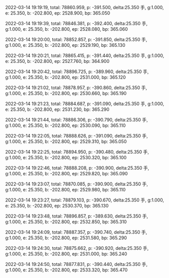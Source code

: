 2022-03-14 19:19:19, total: 78860.959, p: -391.500, delta:25.350 手, g:1.000, e: 25.350, b: -202.800, ep: 2528.900, bp: 365.050

2022-03-14 19:19:39, total: 78846.381, p: -392.400, delta:25.350 手, g:1.000, e: 25.350, b: -202.800, ep: 2528.080, bp: 365.060

2022-03-14 19:20:00, total: 78852.857, p: -391.850, delta:25.350 手, g:1.000, e: 25.350, b: -202.800, ep: 2529.190, bp: 365.130

2022-03-14 19:20:21, total: 78865.415, p: -391.440, delta:25.350 手, g:1.000, e: 25.350, b: -202.800, ep: 2527.760, bp: 364.900

2022-03-14 19:20:42, total: 78896.725, p: -389.960, delta:25.350 手, g:1.000, e: 25.350, b: -202.800, ep: 2531.000, bp: 365.120

2022-03-14 19:21:02, total: 78878.957, p: -390.860, delta:25.350 手, g:1.000, e: 25.350, b: -202.800, ep: 2530.660, bp: 365.190

2022-03-14 19:21:23, total: 78884.687, p: -391.090, delta:25.350 手, g:1.000, e: 25.350, b: -202.800, ep: 2531.230, bp: 365.290

2022-03-14 19:21:44, total: 78886.306, p: -390.790, delta:25.350 手, g:1.000, e: 25.350, b: -202.800, ep: 2530.090, bp: 365.110

2022-03-14 19:22:05, total: 78888.626, p: -391.090, delta:25.350 手, g:1.000, e: 25.350, b: -202.800, ep: 2529.310, bp: 365.050

2022-03-14 19:22:25, total: 78894.950, p: -390.480, delta:25.350 手, g:1.000, e: 25.350, b: -202.800, ep: 2530.320, bp: 365.100

2022-03-14 19:22:46, total: 78888.208, p: -390.900, delta:25.350 手, g:1.000, e: 25.350, b: -202.800, ep: 2529.820, bp: 365.090

2022-03-14 19:23:07, total: 78870.085, p: -390.900, delta:25.350 手, g:1.000, e: 25.350, b: -202.800, ep: 2529.980, bp: 365.110

2022-03-14 19:23:27, total: 78879.103, p: -390.670, delta:25.350 手, g:1.000, e: 25.350, b: -202.800, ep: 2530.370, bp: 365.130

2022-03-14 19:23:48, total: 78896.857, p: -389.630, delta:25.350 手, g:1.000, e: 25.350, b: -202.800, ep: 2532.850, bp: 365.310

2022-03-14 19:24:09, total: 78887.357, p: -390.740, delta:25.350 手, g:1.000, e: 25.350, b: -202.800, ep: 2531.580, bp: 365.290

2022-03-14 19:24:30, total: 78875.662, p: -390.920, delta:25.350 手, g:1.000, e: 25.350, b: -202.800, ep: 2531.000, bp: 365.240

2022-03-14 19:24:50, total: 78877.831, p: -390.440, delta:25.350 手, g:1.000, e: 25.350, b: -202.800, ep: 2533.320, bp: 365.470